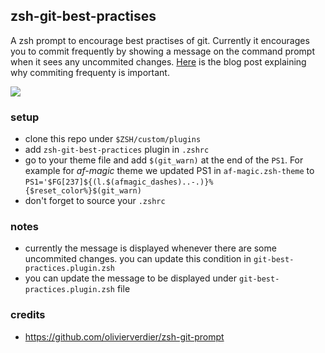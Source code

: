 ## zsh-git-best-practises

A zsh prompt to encourage best practises of git. Currently it
encourages you to commit frequently by showing a message on the command
prompt when it sees any uncommited changes. [Here](https://devenbhooshan.wordpress.com/2020/08/08/why-should-i-commit-frequently/) is the blog post explaining why commiting frequenty is important. 

![](https://raw.githubusercontent.com/devenbhooshan/zsh-git-best-practises/master/Screenshot%202020-08-09%20at%203.04.02%20AM.png)

### setup
- clone this repo under `$ZSH/custom/plugins`
- add `zsh-git-best-practices` plugin in `.zshrc`
- go to your theme file and add `$(git_warn)` at the end of the
  `PS1`. For example for *af-magic* theme we updated PS1 in `af-magic.zsh-theme` to `PS1='$FG[237]${(l.$(afmagic_dashes)..-.)}%{$reset_color%}$(git_warn)`
- don't forget to source your `.zshrc`

### notes

- currently the message is displayed whenever there are some uncommited changes. you can update this condition in `git-best-practices.plugin.zsh` 
- you can update the message to be displayed under `git-best-practices.plugin.zsh` file


### credits
- https://github.com/olivierverdier/zsh-git-prompt
